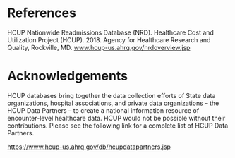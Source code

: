 # References
HCUP Nationwide Readmissions Database (NRD). Healthcare Cost and Utilization Project (HCUP). 2018. Agency for Healthcare Research and Quality, Rockville, MD. www.hcup-us.ahrq.gov/nrdoverview.jsp

# Acknowledgements
HCUP databases bring together the data collection efforts of State data organizations, hospital associations, and private data organizations – the HCUP Data Partners – to create a national information resource of encounter-level healthcare data. HCUP would not be possible without their contributions. Please see the following link for a complete list of HCUP Data Partners.

https://www.hcup-us.ahrq.gov/db/hcupdatapartners.jsp
